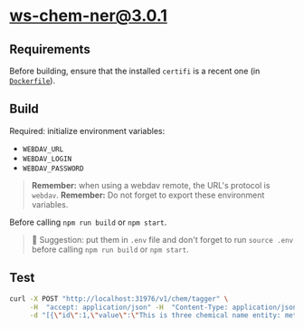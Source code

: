 # ws-chem-ner@3.0.1

## Requirements

Before building, ensure that the installed `certifi` is a recent one (in
[`Dockerfile`](./Dockerfile)).

## Build

Required: initialize environment variables:

- `WEBDAV_URL`
- `WEBDAV_LOGIN`
- `WEBDAV_PASSWORD`

> **Remember:** when using a webdav remote, the URL's protocol is `webdav`.
> **Remember:** Do not forget to export these environment variables.

Before calling `npm run build` or `npm start`.

> 📗 Suggestion: put them in `.env` file and don't forget to run `source .env`
> before calling `npm run build` or `npm start`.

## Test

```bash
curl -X POST "http://localhost:31976/v1/chem/tagger" \
     -H  "accept: application/json" -H  "Content-Type: application/json" \
     -d "[{\"id\":1,\"value\":\"This is three chemical name entity: methanol, 2-propanol, or CO2\"}]"
```

